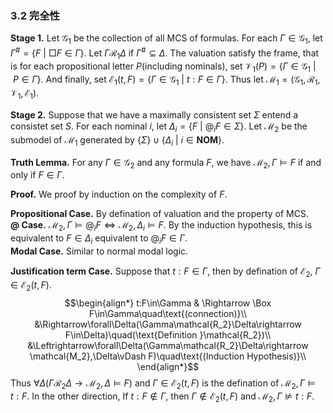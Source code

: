 ### 3.2 完全性

**Stage 1.** Let $\mathcal{G_1}$ be the collection of all MCS of formulas. For each $\Gamma\in\mathcal{G_1}$, let $\Gamma^{\#} = \{ F \ |\ \Box F\in \Gamma \}$. Let $\Gamma\mathcal{R_1}\Delta$ if $\Gamma^{\#}\subseteq\Delta$. The valuation satisfy the frame, that is for each propositional letter $P$(including nominals), set $\mathcal{V_1}(P) = \{ \Gamma\in\mathcal{G_1}\ |\ P\in\Gamma \}$. And finally, set $\mathcal{E_1}(t,F) = \{\Gamma\in\mathcal{G_1}\ |\ t:F\in\Gamma\}$. Thus let $\mathcal{M_1} = (\mathcal{G_1},\mathcal{R_1},\mathcal{V_1},\mathcal{E_1})$.

**Stage 2.** Suppose that we have a maximally consistent set $\Sigma$ entend a consistet set $S$. For each nominal $i$, let $\Delta_i = \{ F\ |\ @_iF\in\Sigma \}$. Let $\mathcal{M}_2$ be the submodel of $\mathcal{M}_1$ generated by $\{\Sigma \}\cup\{ \Delta_i\ |\ i\in \mathbf{NOM}\}$.

**Truth Lemma.** For any $\Gamma\in\mathcal{G_2}$ and any formula $F$, we have $\mathcal{M_2},\Gamma\vDash F$ if and only if $F\in\Gamma$.

**Proof.** We proof by induction on the complexity of $F$.

**Propositional Case.** By defination of valuation and the property of MCS.<br>
**@ Case.** $\mathcal{M_2},\Gamma\vDash @_iF\Leftrightarrow\mathcal{M_2},\Delta_i\vDash F$. By the induction hypothesis, this is equivalent to $F\in\Delta_i$ equivalent to $@_iF\in\Gamma$.<br>
**Modal Case.** Similar to normal modal logic.<br>
<!-- The left to right direction is immediate from the definition of $\mathcal{R_2}$
$$\begin{align*}
    \mathcal{M_2},\Gamma\vDash\Box F & \text{ iff }\forall\Delta(\Gamma\mathcal{R_2}\Delta\rightarrow\mathcal{M_2},\Delta\vDash F)\\
    & \text{ iff }\forall\Delta(\Gamma\mathcal{R_2}\Delta\rightarrow F\in\Delta)\quad\text{(Induction Hypothesis)}\\
    & \text{ iff }\Box F\in\Gamma\quad(\text{Definition }\mathcal{R_2})
\end{align*}$$
For the right to left direction, suppose that $\Box F\in\Gamma$, <br> -->
**Justification term Case.** Suppose that $t:F\in\Gamma$, then by defination of $\mathcal{E_2}$, $\Gamma\in\mathcal{E_2}(t,F)$. 
$$\begin{align*}
    t:F\in\Gamma & \Rightarrow \Box F\in\Gamma\quad\text{(connection)}\\
    &\Rightarrow\forall\Delta(\Gamma\mathcal{R_2}\Delta\rightarrow F\in\Delta)\quad(\text{Definition }\mathcal{R_2})\\
    &\Leftrightarrow\forall\Delta(\Gamma\mathcal{R_2}\Delta\rightarrow \mathcal{M_2},\Delta\vDash F)\quad\text{(Induction Hypothesis)}\\
\end{align*}$$
Thus $\forall\Delta(\Gamma\mathcal{R_2}\Delta\rightarrow \mathcal{M_2},\Delta\vDash F)$ and $\Gamma\in\mathcal{E_2}(t,F)$ is the defination of $\mathcal{M_2},\Gamma\vDash t:F$. In the other direction, If $t:F\notin\Gamma$, then $\Gamma\notin\mathcal{E_2}(t,F)$ and $\mathcal{M_2},\Gamma\not\vDash t:F$.

